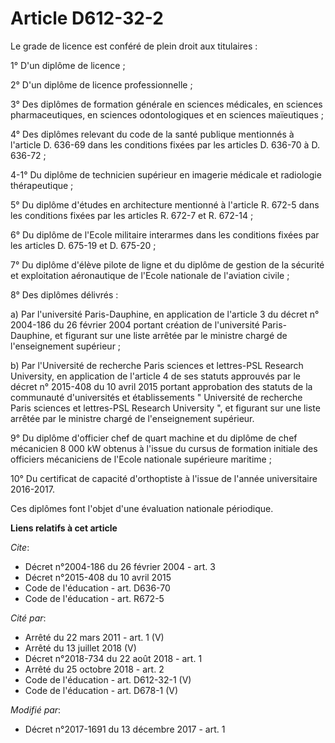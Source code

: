 # Article D612-32-2

Le grade de licence est conféré de plein droit aux titulaires :

1° D'un diplôme de licence ;

2° D'un diplôme de licence professionnelle ;

3° Des diplômes de formation générale en sciences médicales, en sciences pharmaceutiques, en sciences odontologiques et en
sciences maïeutiques ;

4° Des diplômes relevant du code de la santé publique mentionnés à l'article D. 636-69 dans les conditions fixées par les
articles D. 636-70 à D. 636-72 ;

4-1° Du diplôme de technicien supérieur en imagerie médicale et radiologie thérapeutique ;

5° Du diplôme d'études en architecture mentionné à l'article R. 672-5 dans les conditions fixées par les articles R. 672-7 et
R. 672-14 ;

6° Du diplôme de l'Ecole militaire interarmes dans les conditions fixées par les articles D. 675-19 et D. 675-20 ;

7° Du diplôme d'élève pilote de ligne et du diplôme de gestion de la sécurité et exploitation aéronautique de l'Ecole
nationale de l'aviation civile ;

8° Des diplômes délivrés :

a) Par l'université Paris-Dauphine, en application de l'article 3 du décret n° 2004-186 du 26 février 2004 portant création
de l'université Paris-Dauphine, et figurant sur une liste arrêtée par le ministre chargé de l'enseignement supérieur ;

b) Par l'Université de recherche Paris sciences et lettres-PSL Research University, en application de l'article 4 de ses
statuts approuvés par le décret n° 2015-408 du 10 avril 2015 portant approbation des statuts de la communauté d'universités
et établissements " Université de recherche Paris sciences et lettres-PSL Research University ", et figurant sur une liste
arrêtée par le ministre chargé de l'enseignement supérieur.

9° Du diplôme d'officier chef de quart machine et du diplôme de chef mécanicien 8 000 kW obtenus à l'issue du cursus de
formation initiale des officiers mécaniciens de l'Ecole nationale supérieure maritime ;

10° Du certificat de capacité d'orthoptiste à l'issue de l'année universitaire 2016-2017.

Ces diplômes font l'objet d'une évaluation nationale périodique.

**Liens relatifs à cet article**

_Cite_:

  - Décret n°2004-186 du 26 février 2004 - art. 3
  - Décret n°2015-408 du 10 avril 2015
  - Code de l'éducation - art. D636-70
  - Code de l'éducation - art. R672-5

_Cité par_:

  - Arrêté du 22 mars 2011 - art. 1 (V)
  - Arrêté du 13 juillet 2018 (V)
  - Décret n°2018-734 du 22 août 2018 - art. 1
  - Arrêté du 25 octobre 2018 - art. 2
  - Code de l'éducation - art. D612-32-1 (V)
  - Code de l'éducation - art. D678-1 (V)

_Modifié par_:

  - Décret n°2017-1691 du 13 décembre 2017 - art. 1

